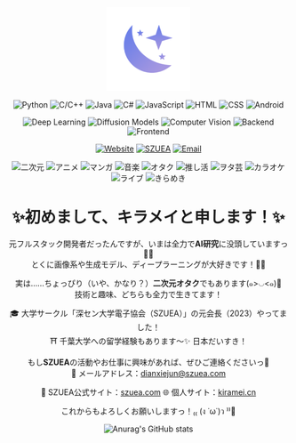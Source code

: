 

<div id="title" align=center>


![](https://raw.githubusercontent.com/Kiramei/kiramei.github.io/main/assets/logo_t.png)

![Python](https://img.shields.io/badge/Python-3776AB?style=flat\&logo=python\&logoColor=white)
![C/C++](https://img.shields.io/badge/C/C++-00599C?style=flat\&logo=c\&logoColor=white)
![Java](https://img.shields.io/badge/Java-ED8B00?style=flat\&logo=java\&logoColor=white)
![C#](https://img.shields.io/badge/C%23-239120?style=flat\&logo=c-sharp\&logoColor=white)
![JavaScript](https://img.shields.io/badge/JavaScript-F7DF1E?style=flat\&logo=javascript\&logoColor=black)
![HTML](https://img.shields.io/badge/HTML-E34F26?style=flat\&logo=html5\&logoColor=white)
![CSS](https://img.shields.io/badge/CSS-1572B6?style=flat\&logo=css3\&logoColor=white)
![Android](https://img.shields.io/badge/Android-3DDC84?style=flat\&logo=android\&logoColor=white)

![Deep Learning](https://img.shields.io/badge/Deep%20Learning-6E42B1?style=flat\&logo=pytorch\&logoColor=white)
![Diffusion Models](https://img.shields.io/badge/Diffusion%20Models-AA00FF?style=flat)
![Computer Vision](https://img.shields.io/badge/Computer%20Vision-008080?style=flat\&logo=opencv\&logoColor=white)
![Backend](https://img.shields.io/badge/Backend-F9A825?style=flat\&logo=fastapi\&logoColor=white)
![Frontend](https://img.shields.io/badge/Frontend-1E88E5?style=flat\&logo=vue.js\&logoColor=white)

[![Website](https://img.shields.io/badge/Web-kiramei.cn-blue?logo=google-chrome\&logoColor=white)](https://kiramei.cn)
[![SZUEA](https://img.shields.io/badge/SZUEA-Official-orange?logo=github)](https://www.szuea.com)
[![Email](https://img.shields.io/badge/Email-dianxiejun@szuea.com-red?logo=gmail\&logoColor=white)](mailto:dianxiejun@szuea.com)

![二次元](https://img.shields.io/badge/二次元-love?style=flat&color=%23000004)
![アニメ](https://img.shields.io/badge/アニメ-watching?style=flat&color=%231c0c45)
![マンガ](https://img.shields.io/badge/マンガ-reading?style=flat&color=%2351127c)
![音楽](https://img.shields.io/badge/オタク-playing?style=flat&color=%23832681)
![オタク](https://img.shields.io/badge/ギャルゲー-100%25?style=flat&color=%23b63679)
![推し活](https://img.shields.io/badge/ねこ派-always?style=flat&color=%23e65462)
![ヲタ芸](https://img.shields.io/badge/中二病-glow!%20%EF%BC%8A?style=flat&color=%23f98c3d)
![カラオケ](https://img.shields.io/badge/旅行好き-sing%F0%9F%8E%A4?style=flat&color=%23fbbf24)
![ライブ](https://img.shields.io/badge/ラーメン-going!%F0%9F%91%80?style=flat&color=%23fada79)
![きらめき](https://img.shields.io/badge/音楽-forever%20~%20%F0%9F%8C%9F?style=flat&color=%23fcfdbf)




# ✨初めまして、キラメイと申します！✨

元フルスタック開発者だったんですが、いまは全力で**AI研究**に没頭していますっ🧠🔥\
とくに画像系や生成モデル、ディープラーニングが大好きです！📸🤖

実は……ちょっぴり（いや、かなり？）**二次元オタク**でもあります(๑>◡<๑)💖\
技術と趣味、どちらも全力で生きてます！

🎓 大学サークル「深セン大学電子協会（SZUEA）」の元会長（2023）やってました！\
⛩ 千葉大学への留学経験もあります〜✨ 日本だいすき！

もし**SZUEA**の活動やお仕事に興味があれば、ぜひご連絡くださいっ📮\
📧 メールアドレス：[dianxiejun@szuea.com](mailto:dianxiejun@szuea.com)

🔗 SZUEA公式サイト：[szuea.com](https://www.szuea.com)
🌐 個人サイト：[kiramei.cn](https://kiramei.cn)

これからもよろしくお願いしますっ！₍₍ (ง ˙ω˙)ว ⁾⁾🌟


![Anurag's GitHub stats](https://github-readme-stats.vercel.app/api?username=Kiramei&show_icons=true&theme=radical)




</div>
